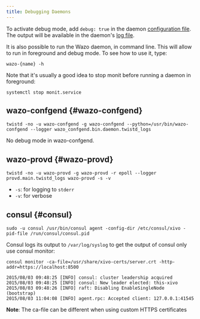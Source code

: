 ```yaml
---
title: Debugging Daemons
---
```


To activate debug mode, add `debug: true` in the daemon
[configuration file](/uc-doc/system/configuration_files). The output will be available in the
daemon's [log file](/uc-doc/system/log_files).

It is also possible to run the Wazo daemon, in command line. This will allow to run in foreground
and debug mode. To see how to use it, type:

```shell
wazo-{name} -h
```

Note that it's usually a good idea to stop monit before running a daemon in foreground:

```shell
systemctl stop monit.service
```

## wazo-confgend {#wazo-confgend}

```shell
twistd -no -u wazo-confgend -g wazo-confgend --python=/usr/bin/wazo-confgend --logger wazo_confgend.bin.daemon.twistd_logs
```

No debug mode in wazo-confgend.

## wazo-provd {#wazo-provd}

```shell
twistd -no -u wazo-provd -g wazo-provd -r epoll --logger provd.main.twistd_logs wazo-provd -s -v
```

- `-s`: for logging to `stderr`
- `-v`: for verbose

## consul {#consul}

```shell
sudo -u consul /usr/bin/consul agent -config-dir /etc/consul/xivo -pid-file /run/consul/consul.pid
```

Consul logs its output to `/var/log/syslog` to get the output of consul only use consul monitor:

```shell
consul monitor -ca-file=/usr/share/xivo-certs/server.crt -http-addr=https://localhost:8500

2015/08/03 09:48:25 [INFO] consul: cluster leadership acquired
2015/08/03 09:48:25 [INFO] consul: New leader elected: this-xivo
2015/08/03 09:48:26 [INFO] raft: Disabling EnableSingleNode (bootstrap)
2015/08/03 11:04:08 [INFO] agent.rpc: Accepted client: 127.0.0.1:41545
```

**Note**: The ca-file can be different when using custom HTTPS certificates
